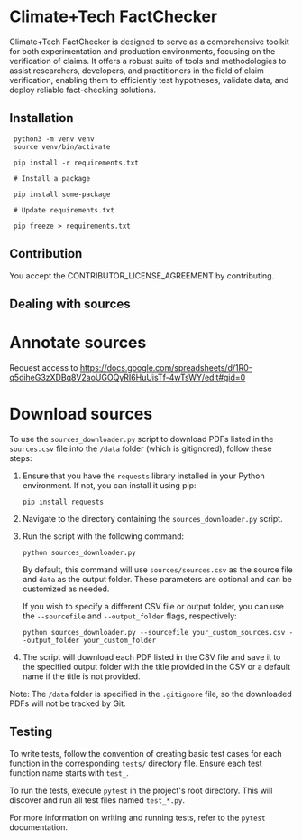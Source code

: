 # Climate+Tech FactChecker

Climate+Tech FactChecker is designed to serve as a comprehensive toolkit for both experimentation and production environments, focusing on the verification of claims. It offers a robust suite of tools and methodologies to assist researchers, developers, and practitioners in the field of claim verification, enabling them to efficiently test hypotheses, validate data, and deploy reliable fact-checking solutions.



## Installation

     python3 -m venv venv
     source venv/bin/activate

     pip install -r requirements.txt

     # Install a package

     pip install some-package

     # Update requirements.txt

     pip freeze > requirements.txt


## Contribution

You accept the CONTRIBUTOR_LICENSE_AGREEMENT by contributing.



## Dealing with sources

# Annotate sources

Request access to https://docs.google.com/spreadsheets/d/1R0-q5diheG3zXDBq8V2aoUGOQyRI6HuUisTf-4wTsWY/edit#gid=0


# Download sources


To use the `sources_downloader.py` script to download PDFs listed in the `sources.csv` file into the `/data` folder (which is gitignored), follow these steps:

1. Ensure that you have the `requests` library installed in your Python environment. If not, you can install it using pip:

   ```
   pip install requests
   ```

2. Navigate to the directory containing the `sources_downloader.py` script.

3. Run the script with the following command:

   ```
   python sources_downloader.py
   ```

   By default, this command will use `sources/sources.csv` as the source file and `data` as the output folder. These parameters are optional and can be customized as needed.

   If you wish to specify a different CSV file or output folder, you can use the `--sourcefile` and `--output_folder` flags, respectively:

   ```
   python sources_downloader.py --sourcefile your_custom_sources.csv --output_folder your_custom_folder
   ```

4. The script will download each PDF listed in the CSV file and save it to the specified output folder with the title provided in the CSV or a default name if the title is not provided.

Note: The `/data` folder is specified in the `.gitignore` file, so the downloaded PDFs will not be tracked by Git.








## Testing

To write tests, follow the convention of creating basic test cases for each function in the corresponding `tests/` directory file. Ensure each test function name starts with `test_`.

To run the tests, execute `pytest` in the project's root directory. This will discover and run all test files named `test_*.py`.

For more information on writing and running tests, refer to the `pytest` documentation.
